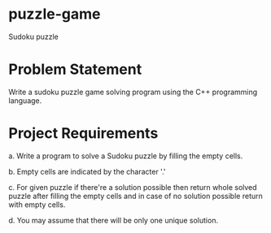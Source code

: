 # puzzle-game
Sudoku puzzle

# Problem Statement
Write a sudoku puzzle game solving program using the C++ programming language.

# Project Requirements
a. Write a program to solve a Sudoku puzzle by filling the empty cells.

b. Empty cells are indicated by the character '.'

c. For given puzzle if there're a solution possible then return whole solved puzzle after filling the empty cells and in case of no solution possible return with empty cells.

d. You may assume that there will be only one unique solution.


